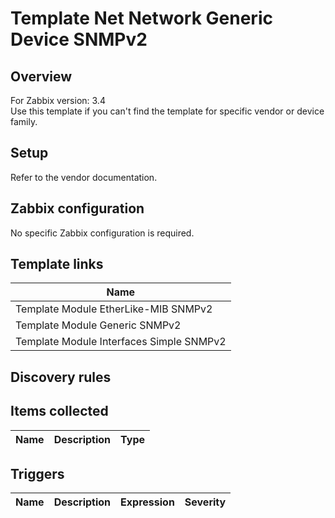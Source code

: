 
# Template Net Network Generic Device SNMPv2

## Overview

For Zabbix version: 3.4  
Use this template if you can't find the template for specific vendor or device family.

## Setup

Refer to the vendor documentation.

## Zabbix configuration

No specific Zabbix configuration is required.


## Template links

|Name|
|----|
|Template Module EtherLike-MIB SNMPv2|
|Template Module Generic SNMPv2|
|Template Module Interfaces Simple SNMPv2|

## Discovery rules


## Items collected

|Name|Description|Type|
|----|-----------|----|


## Triggers

|Name|Description|Expression|Severity|
|----|-----------|----|----|


